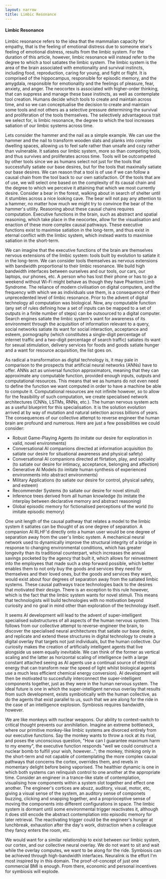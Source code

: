 ```yaml
---
layout: narrow
title: Limbic Resonance
---
```

<h4>Limbic Resonance</h4>
<p>Limbic resonance refers to the idea that the mammalian capacity for empathy, that is the feeling of emotional distress
due to someone else's feeling of emotional distress, results from the limbic system. For the duration of this article, however, limbic resonance
will instead refer to the degree to which a tool satiates the limbic system. The limbic system is the area 
of the brain associated with emotionality and survival instincts, including food, reproduction, caring for young, and fight or flight. It is
comprised of the hippocampus, responsible for episodic memory, and the amygdala, responsible for emotionality and the
feelings of pleasure, fear, anxiety, and anger. The neocortex is associated with higher-order thinking, that can suppress and manage these 
base instincts, as well as contemplate tool creation. Humans decide which tools to create and maintain across time, and so we can conceptualise
the decision to create and maintain some tools and not others as a selective pressure determining the survival and proliferation of the tools
themselves. The selectively advantageous trait we select for, is limbic resonance, the degree to which the tool increases satiation of our
limbic systems across time.</p>
<p>Lets consider the hammer and the nail as a simple example. We can use the hammer and the nail to transform wooden
slats and planks into complex dwelling spaces, allowing us to feel safe rather than unsafe and cozy rather than vulnerable. It satiates our limbic system, more so than competing tools, and thus survives and proliferates across time. Tools will be
outcompeted by other tools since we as humans select not just for the tools that successfully satiate our base desires, but for the tools
that maximally satiate our base desires. We can reason that a tool is of use if we can follow a causal chain from the tool back to our
own satisfaction. Of the tools that are of use, we will select one based on the complexity of its causal chain and the degree to which we perceive
it attaining that which we most currently desire. Consider a bear in the forest, walking about in search of shelter until it stumbles across a nice looking cave. The
bear will not pay any attention to a hammer, no matter how much we might try to convince the bear of the hammer's utility. Reasoning about these
causal chains requires computation. Executive functions in the brain, such as abstract and spatial reasoning, which take place in the neocortex,
 allow for the visualisation and enaction of these more complex causal pathways. These executive functions exist to 
maximise satiation in the long-term, and thus exist in eternal conflict with the limbic system, which instead wants to maximise
satiation in the short-term.</p>
<p>We can imagine that the executive functions of the brain are themselves nervous extensions of the limbic system: tools built by evolution
to satiate it in the long-term. We can consider tools themselves as nervous extensions 
with bandwidth proportional to their limbic resonance. We build high bandwidth interfaces between ourselves and our tools, our cars, our laptops,
our phones, etc. A person who has lost their phone or has to go a weekend without Wi-Fi might behave as though they have Phantom Limb Syndrome.
The reliance of modern civilisation on digital computers, and the frequency with which we as individuals use them, is a consequence of their 
unprecedented level of limbic resonance. Prior to the advent of digital technology all computation was biological. Now, any computable
function (any set of rules defining how a set of inputs can be mapped to a set of outputs in a finite number of steps) can be outsourced
to a digital computer. Search engines satiate the limbic system's want for awareness of its environment through the acquisition of 
information relevant to a query, social networks satiate its want for social interaction, acceptance and esteem, pornography (which 
constitutes a single-digit percentage of internet traffic and a two-digit percentage of search traffic) satiates its want for sexual
stimulation, delivery services for foods and goods satiate hunger and a want for resource acquisition, the list goes on.</p>
<p>As radical a transformation as digital technology is, it may pale in comparison to the prospects that artificial neural networks (ANNs) have to offer.
ANNs act as universal function approximators, meaning that they can approximate any computable function, provided
enough inputs, outputs and computational resources. This means that we as humans do not even need to define the function we want computed in order 
to have a machine be able to compute it. Computational resources are not infinite however, so to allow for the feasibility of such
computation, we create specialised network architectures (CNNs, LSTMs, RNNs, etc.). The human nervous system acts as a useful blueprint for this  
specialisation. It is the solution evolution arrived at by way of mutation and natural selection across billions of years. The consequences
of our collective attempt to reverse engineer the human brain are profound and numerous. Here are just a few possibilities we could consider:
<ul>
    <li>Robust Game-Playing Agents (to imitate our desire for exploration in valid, novel environments)</li>
    <li>Conversational AI companions directed at information acquisition (to satiate our desire for situational awareness and physical safety)</li>
    <li>Conversational AI companions directed at flirtation, play, and sociality (to satiate our desire for intimacy, acceptance, belonging and affection)</li>
    <li>Generative AI Models (to imitate human synthesis of experienced environments into abstract environments)</li>
    <li>Military Applications (to satiate our desire for control, physical safety, and esteem)</li>
    <li>Recommender Systems (to satiate our desire for novel stimuli)</li>
    <li>Inference trees derived from all human knowledge (to imitate the interplay between declarative memory and abstract reasoning)</li>
    <li>Global episodic memory for fictionalised perceptions of the world (to imitate episodic memory)</li>
</ul></p>
<p>One unit length of the causal pathway that relates a model to the limbic system it satiates can be thought of as one degree of 
separation. A companion AI RLHF'd directly onto a human user would be one degree of separation away from the user's
limbic system. A mechanical neural network used to dynamically improve the structural integrity of a bridge in response to changing 
environmental conditions, which has greater longevity than its traditional counterpart, which increases the annual savings pocketed by the 
agency that built it, which allows for reinvestment into the employees that made such a step forward possible, which better enables them to
not only buy the goods and services they need for themselves and their loved ones, but the goods and services they want, would exist about
four degrees of separation away from the satiated limbic systems. These causal pathways trace technologies back to the desires that
motivated their design. There is an exception to this rule however, which is the fact that the limbic system wants for novel stimuli.
This means that technologists will build technologies with no motivation beyond curiosity and no goal in mind other than exploration 
of the technology itself.</p>
<p>It seems AI development will lead to the advent of super-intelligent specialised substructures of all aspects of the human nervous system.
This follows from our collective attempt to reverse-engineer the brain, to discover the specialised neural architectures that 
satiate our base desire, and replicate and extend these structures in digital technology to create a digital overlay that targets not just
individuals, but the human collective. Our curiosity makes the creation of artificially intelligent agents that live alongside us seem equally
inevitable. We can think of the former as vertical scaling and the latter as horizontal scaling of intelligence (with a large constant attached
seeing as AI agents use a continual source of electrical energy that can transform near the speed of light whilst
biological agents use a much less efficient chemical energy conversion). AI development will then be motivated to succesfully
interconnect the super-intelligent components together, just as they were in the human nervous system. The ideal future is one in which the
super-intelligent nervous overlay that results from such development, exists symbiotically with the human collective, as do the agents that
exist parallel to us, such that we are along for the ride in the case of an intelligence explosion. Symbiosis requires bandwidth, however.</p>
<p>We are like monkeys with nuclear weapons. Our ability to context-switch to critical thought prevents our annihilation. Imagine an extreme
bottleneck, where our primitive monkey-like limbic systems are divorced entirely from our executive functions. Say the monkey wants to throw
a rock at its rival, and poses the unconscious question, "How can I guarantee maximum harm to my enemy", the executive function responds 
"well we could construct a nuclear bomb to fulfill your wish, however..."; the monkey, thinking only in the short-term and not capable of
contemplating the more complex causal pathways that concerns the cortex, overrides them, and revels in momentary delight before being 
vaporised. The healthier dynamic is one in which both systems can relinquish control to one another at the appropriate time. Consider an
engineer in a trance-like state of contemplation, visualising how components within a system slot together and effect one another. The
engineer's cortices are abuzz, auditory, visual, motor, etc, giving a visual sense of the system, an auditory sense of componets buzzing,
clicking and snapping together, and a proprioceptive sense of moving the components into different configurations in space. The limbic
system is dormant until some environmental trigger reactivates it, although it does still encode the abstract contemplation into
episodic memory for later retrieval. The reactivating trigger could be the engineer's hunger at lunchbreak, exhaustion after the day's work,
distraction when a colleague they fancy enters the room, etc.</p>
<p>We would want for a similar relationship to exist between our limbic system, our cortex, and our collective neural overlay. We do not want
to sit and wait while the overlay computes, we want to be along for the ride. Symbiosis can be achieved through high-bandwidth interfaces. 
Neuralink is the effort I'm most inspired by in this domain. The proof-of-concept of just one commercial BMI is enough. From there, economic 
and personal incentives for symbiosis will explode.</p>